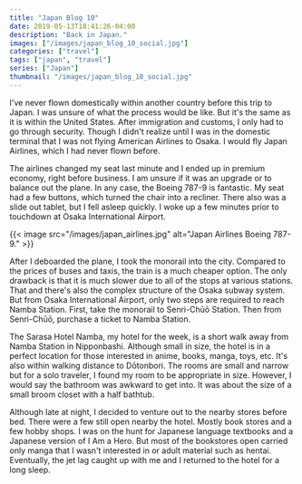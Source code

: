 ```yaml
---
title: "Japan Blog 10"
date: 2019-05-13T18:41:26-04:00
description: "Back in Japan."
images: ["/images/japan_blog_10_social.jpg"]
categories: ["travel"]
tags: ["japan", "travel"]
series: ["Japan"]
thumbnail: "/images/japan_blog_10_social.jpg"
---
```


I've never flown domestically within another country before this trip to Japan. I was unsure of what the process would be like. But it's the same as it is within the United States. After immigration and customs, I only had to go through security. Though I didn't realize until I was in the domestic terminal that I was not flying American Airlines to Osaka. I would fly Japan Airlines, which I had never flown before.

The airlines changed my seat last minute and I ended up in premium economy, right before business. I am unsure if it was an upgrade or to balance out the plane. In any case, the Boeing 787-9 is fantastic. My seat had a few buttons, which turned the chair into a recliner. There also was a slide out tablet, but I fell asleep quickly. I woke up a few minutes prior to touchdown at Osaka International Airport.

{{< image src="/images/japan_airlines.jpg" alt="Japan Airlines Boeing 787-9." >}}

After I deboarded the plane, I took the monorail into the city. Compared to the prices of buses and taxis, the train is a much cheaper option. The only drawback is that it is much slower due to all of the stops at various stations. That and there's also the complex structure of the Osaka subway system. But from Osaka International Airport, only two steps are required to reach Namba Station. First, take the monorail to Senri-Chūō Station. Then from Senri-Chūō, purchase a ticket to Namba Station.

The Sarasa Hotel Namba, my hotel for the week, is a short walk away from Namba Station in Nipponbashi. Although small in size, the hotel is in a perfect location for those interested in anime, books, manga, toys, etc. It's also within walking distance to Dōtonbori. The rooms are small and narrow but for a solo traveler, I found my room to be appropriate in size. However, I would say the bathroom was awkward to get into. It was about the size of a small broom closet with a half bathtub.

Although late at night, I decided to venture out to the nearby stores before bed. There were a few still open nearby the hotel. Mostly book stores and a few hobby shops. I was on the hunt for Japanese language textbooks and a Japanese version of I Am a Hero. But most of the bookstores open carried only manga that I wasn't interested in or adult material such as hentai. Eventually, the jet lag caught up with me and I returned to the hotel for a long sleep.

